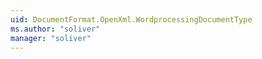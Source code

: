 ```yaml
---
uid: DocumentFormat.OpenXml.WordprocessingDocumentType
ms.author: "soliver"
manager: "soliver"
---
```

